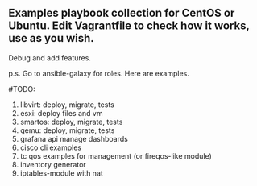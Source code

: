 ## Examples playbook collection for CentOS or Ubuntu. Edit Vagrantfile to check how it works, use as you wish.
Debug and add features.

p.s. Go to ansible-galaxy for roles. Here are examples.

#TODO:
1) libvirt: deploy, migrate, tests
2) esxi: deploy files and vm
3) smartos: deploy, migrate, tests
4) qemu: deploy, migrate, tests
5) grafana api manage dashboards
6) cisco cli examples
7) tc qos examples for management (or fireqos-like module)
8) inventory generator
9) iptables-module with nat
